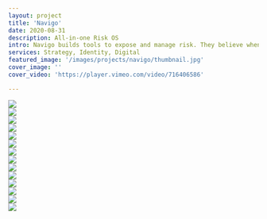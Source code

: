 ```yaml
---
layout: project
title: 'Navigo'
date: 2020-08-31
description: All-in-one Risk OS
intro: Navigo builds tools to expose and manage risk. They believe when people see the danger they face, connect with others, and act in light of it, they’re able to map a better future. We work with Navigo in an ongoing capacity to design their visual identity, digital products, and public-facing website. 
services: Strategy, Identity, Digital
featured_image: '/images/projects/navigo/thumbnail.jpg'
cover_image: ''
cover_video: 'https://player.vimeo.com/video/716406586'

---
```


<div class="span-12 pt1 lg-pt2">
    <img src="{{ '/images/projects/navigo/strategy.jpg' | relative_url }}" />
</div>
<div class="span-12 pt1 lg-pt2">
    <img src="{{ '/images/projects/navigo/proverb.jpg' | relative_url }}" />
</div>

<div class="span-12 sm-span-6 pt1 lg-pt2">
     <img src="{{ '/images/projects/navigo/attributes.jpg' | relative_url }}" />
</div>
<div class="span-12 sm-span-6 sm-start-7 pt1 lg-pt2">
    <img src="{{ '/images/projects/navigo/motif.jpg' | relative_url }}" />
</div>

<div class="span-12 pt1 lg-pt2">
    <img src="{{ '/images/projects/navigo/logo.jpg' | relative_url }}" />
</div>

<div class="span-12 pt1 lg-pt2">
    <img src="{{ '/images/projects/navigo/color.jpg' | relative_url }}" />
</div>

<div class="span-12 pt1 lg-pt2">
    <img src="{{ '/images/projects/navigo/typography.jpg' | relative_url }}" />
</div>

<div class="span-12 sm-span-6 pt1 lg-pt2">
     <img src="{{ '/images/projects/navigo/photography-1.jpg' | relative_url }}" />
</div>
<div class="span-12 sm-span-6 sm-start-7 pt1 lg-pt2">
    <img src="{{ '/images/projects/navigo/photography-2.jpg' | relative_url }}" />
</div>

<div class="span-12 pt1 lg-pt2">
    <img src="{{ '/images/projects/navigo/iconography.jpg' | relative_url }}" />
</div>

<div class="span-12 pt1 lg-pt2">
    <img src="{{ '/images/projects/navigo/website.jpg' | relative_url }}" />
</div>

<div class="span-12 pt1 lg-pt2">
    <img src="{{ '/images/projects/navigo/mockup.jpg' | relative_url }}" />
</div>

<div class="span-12 sm-span-6 pt1 lg-pt2">
     <img src="{{ '/images/projects/navigo/business-cards.jpg' | relative_url }}" />
</div>
<div class="span-12 sm-span-6 sm-start-7 pt1 lg-pt2">
    <img src="{{ '/images/projects/navigo/tote.jpg' | relative_url }}" />
</div>